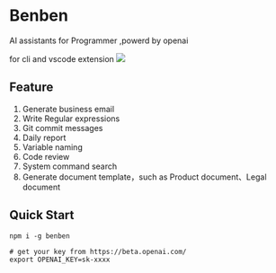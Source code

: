 # Benben

AI assistants for Programmer ,powerd by openai

for cli and vscode extension
![](https://cdn.jsdelivr.net/gh/shengxinjing/static/benben.png)

## Feature

1. Generate business email
2. Write Regular expressions
3. Git commit messages
4. Daily report
5. Variable naming
6. Code review
7. System command search
8. Generate document template，such as Product document、Legal document

## Quick Start

```
npm i -g benben

# get your key from https://beta.openai.com/
export OPENAI_KEY=sk-xxxx
```
